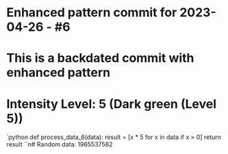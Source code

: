 ﻿# Enhanced pattern commit for 2023-04-26 - #6
# This is a backdated commit with enhanced pattern
# Intensity Level: 5 (Dark green (Level 5))
`python
def process_data_6(data):
    result = [x * 5 for x in data if x > 0]
    return result
``n# Random data: 1965537582

